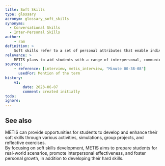 ```yaml
---
title: Soft Skills
type: glossary
acronym: glossary_soft_skills
synonyms:
  - Conversational Skills
  - Inter-Personal Skills
author: 
    - ram
definition: >
    Soft skills refer to a set of personal attributes that enable individuals to effectively interact, collaborate, and adapt in various social and professional settings.
relevance: >
    METIS plans to aid students with a range of interpersonal, communication, and self-management skills that are valuable for their development and future success.
sources:
    - reference: [interview, metis_interview, "Minute 00-38-08"]
      usedFor: Mention of the term
history:
    v1:
        date: 2023-06-07
        comment: created initially
todo:
ignore: 
---
```


## See also

METIS can provide opportunities for students to develop and enhance their soft skills through various activities, simulations, group projects, and reflective exercises.
<br> By focusing on soft skills development, METIS aims to prepare students for real-world scenarios, promote interpersonal effectiveness, and foster personal growth, in addition to developing their hard skills.
